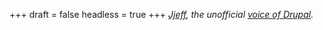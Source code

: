 
+++
draft = false
headless = true
+++
_[Jjeff](http://www.jjeff.com/), the unofficial [voice of Drupal](http://lullabot.com/podcast)._
